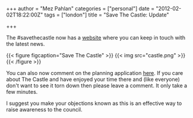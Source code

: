 +++
author = "Mez Pahlan"
categories = ["personal"]
date = "2012-02-02T18:22:00Z"
tags = ["london"]
title = "Save The Castle: Update"

+++

The #savethecastle now has a [website](http://www.savethecastlebattersea.co.uk/) where you can keep in touch with the
latest news.

{{< figure figcaption="Save The Castle" >}}
    {{< img src="castle.png" >}}
{{< /figure >}}

<!--more-->

You can also now comment on the planning application
[here](http://planning.wandsworth.gov.uk/WAM/showCaseFile.do?appType=planning&amp;appNumber=2012/0341). If you care
about The Castle and have enjoyed your time there and (like everyone) don't want to see it torn down then please leave a
comment. It only take a few minutes.

I suggest you make your objections known as this is an effective way to raise awareness to the council.
